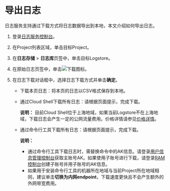 # 导出日志

日志服务支持通过下载方式将日志数据导出到本地，本文介绍如何导出日志。

1.  登录[日志服务控制台](https://sls.console.aliyun.com)。

2.  在Project列表区域，单击目标Project。

3.  在**日志存储** \> **日志库**页签中，单击目标Logstore。

4.  在原始日志页签中，单击![下载图标](https://static-aliyun-doc.oss-cn-hangzhou.aliyuncs.com/assets/img/zh-CN/5040559951/p41716.png)。

5.  在日志下载对话框中，选择日志下载方式并单击**确定**。

    -   下载本页日志：将本页的日志以CSV格式保存到本地。
    -   通过Cloud Shell下载所有日志：请根据页面提示，完成下载。

        **说明：** 目前Cloud Shell位于上海地域，如果当前Logstore不在上海地域，下载日志会产生一定的公网流量费用。价格详情请参见[价格详情](https://www.alibabacloud.com/product/log-service/pricing?spm=5176.2020520112.0.0.3f7214dauuCvAP)。

    -   通过命令行工具下载所有日志：请根据页面提示，完成下载。

        **说明：**

        -   通过命令行工具下载日志时，需替换命令中的AK信息。请登录[用户信息管理控制台](https://usercenter.console.aliyun.com/#/manage/ak)获取主账号AK。如果使用子账号进行下载，请登录[RAM 控制台](https://ram.console.aliyun.com/)创建子账号并用子账号的AK信息。
        -   如果用于安装命令行工具的机器所在地域与当前Project所在地域相同，建议单击**切换为内网endpoint**，下载速度更快且不会产生额外的外网带宽费用。

